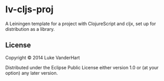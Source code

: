 # lv-cljs-proj

A Leiningen template for a project with ClojureScript and cljx, set up
for distribution as a library.

## License

Copyright © 2014 Luke VanderHart

Distributed under the Eclipse Public License either version 1.0 or (at
your option) any later version.
